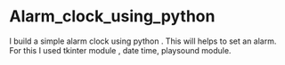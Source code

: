 # Alarm_clock_using_python
I build a simple alarm clock  using python . This will helps to set an alarm. For this I used tkinter module , date time, playsound module. 
